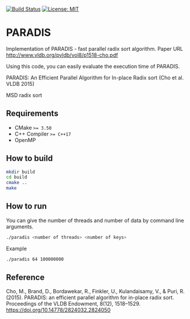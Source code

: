 [![Build Status](https://travis-ci.org/deftio/travis-ci-cpp-example.svg?branch=master)](https://travis-ci.org/albicilla/simple_paradis)
[![License: MIT](https://img.shields.io/badge/License-MIT-yellow.svg)](https://opensource.org/licenses/MIT)

# PARADIS
Implementation of PARADIS - fast parallel radix sort algorithm. Paper URL http://www.vldb.org/pvldb/vol8/p1518-cho.pdf

Using this code, you can easily evaluate the execution time of PARADIS.

PARADIS: An Efficient Parallel Algorithm for In-place Radix sort (Cho et al. VLDB 2015)

MSD radix sort

## Requirements
* CMake `>= 3.50`
* C++ Compiler `>= C++17`
* OpenMP
## How to build
```sh
mkdir build
cd build
cmake ..
make
```

## How to run
You can give the number of threads and number of data by command line arguments.
```sh
./paradis <number of threads> <number of keys>
```

Example
```sh
./paradis 64 100000000
```

## Reference

Cho, M., Brand, D., Bordawekar, R., Finkler, U., Kulandaisamy, V., & Puri, R. (2015). PARADIS: an efficient parallel algorithm for in-place radix sort. Proceedings of the VLDB Endowment, 8(12), 1518–1529. https://doi.org/10.14778/2824032.2824050



